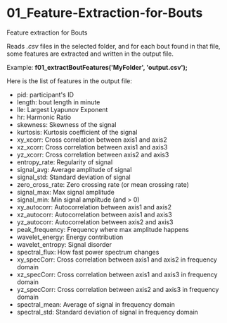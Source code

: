 # 01_Feature-Extraction-for-Bouts
Feature extraction for Bouts

Reads _.csv_ files in the selected folder, and for each bout found in that file, some features are extracted and written in the output file.

Example:
**f01_extractBoutFeatures('MyFolder', 'output.csv');**

Here is the list of features in the output file:
- pid: participant's ID
- length: bout length in minute
- lle: Largest Lyapunov Exponent
- hr: Harmonic Ratio
- skewness: Skewness of the signal
- kurtosis: Kurtosis coefficient of the signal
- xy_xcorr: Cross correlation between axis1 and axis2
- xz_xcorr: Cross correlation between axis1 and axis3
- yz_xcorr: Cross correlation between axis2 and axis3
- entropy_rate: Regularity of signal
- signal_avg: Average amplitude of signal
- signal_std: Standard deviation of signal
- zero_cross_rate: Zero crossing rate (or mean crossing rate)
- signal_max: Max signal amplitude
- signal_min: Min signal amplitude (and > 0)
- xy_autocorr: Autocorrelation between axis1 and axis2
- xz_autocorr: Autocorrelation between axis1 and axis3
- yz_autocorr: Autocorrelation between axis2 and axis3
- peak_frequency: Frequency where max amplitude happens
- wavelet_energy: Energy contribution
- wavelet_entropy: Signal disorder
- spectral_flux: How fast power spectrum changes
- xy_specCorr: Cross correlation between axis1 and axis2 in frequency
domain
- xz_specCorr: Cross correlation between axis1 and axis3 in frequency
domain
- yz_specCorr: Cross correlation between axis2 and axis3 in frequency
domain
- spectral_mean: Average of signal in frequency domain
- spectral_std: Standard deviation of signal in frequency domain
